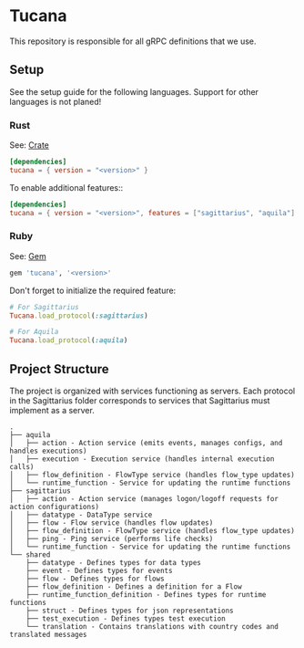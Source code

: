 # Tucana

This repository is responsible for all gRPC definitions that we use.

## Setup

See the setup guide for the following languages. Support for other languages is not planed!

### Rust

See: [Crate](https://crates.io/crates/tucana)

```toml
[dependencies]
tucana = { version = "<version>" }
```

To enable additional features::

```toml
[dependencies]
tucana = { version = "<version>", features = ["sagittarius", "aquila"] }
```

### Ruby

See: [Gem](https://rubygems.org/gems/tucana)

```ruby
gem 'tucana', '<version>'
```

Don't forget to initialize the required feature:
```ruby
# For Sagittarius
Tucana.load_protocol(:sagittarius)

# For Aquila
Tucana.load_protocol(:aquila)
```

## Project Structure

The project is organized with services functioning as servers. Each protocol in the Sagittarius folder corresponds to
services that Sagittarius must implement as a server.

```ascii-tree
.
├── aquila
│   ├── action - Action service (emits events, manages configs, and handles executions)
│   ├── execution - Execution service (handles internal execution calls)
│   ├── flow_definition - FlowType service (handles flow_type updates)
│   └── runtime_function - Service for updating the runtime functions
├── sagittarius
│   ├── action - Action service (manages logon/logoff requests for action configurations)
│   ├── datatype - DataType service
│   ├── flow - Flow service (handles flow updates)
│   ├── flow_definition - FlowType service (handles flow_type updates)
│   ├── ping - Ping service (performs life checks)
│   └── runtime_function - Service for updating the runtime functions
└── shared
    ├── datatype - Defines types for data types
    ├── event - Defines types for events
    ├── flow - Defines types for flows
    ├── flow_definition - Defines a definition for a Flow
    ├── runtime_function_definition - Defines types for runtime functions
    ├── struct - Defines types for json representations
    ├── test_execution - Defines types test execution
    └── translation - Contains translations with country codes and translated messages
```
